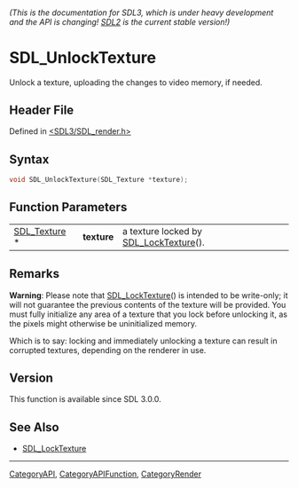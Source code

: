###### (This is the documentation for SDL3, which is under heavy development and the API is changing! [SDL2](https://wiki.libsdl.org/SDL2/) is the current stable version!)
# SDL_UnlockTexture

Unlock a texture, uploading the changes to video memory, if needed.

## Header File

Defined in [<SDL3/SDL_render.h>](https://github.com/libsdl-org/SDL/blob/main/include/SDL3/SDL_render.h)

## Syntax

```c
void SDL_UnlockTexture(SDL_Texture *texture);
```

## Function Parameters

|                              |             |                                                           |
| ---------------------------- | ----------- | --------------------------------------------------------- |
| [SDL_Texture](SDL_Texture) * | **texture** | a texture locked by [SDL_LockTexture](SDL_LockTexture)(). |

## Remarks

**Warning**: Please note that [SDL_LockTexture](SDL_LockTexture)() is
intended to be write-only; it will not guarantee the previous contents of
the texture will be provided. You must fully initialize any area of a
texture that you lock before unlocking it, as the pixels might otherwise be
uninitialized memory.

Which is to say: locking and immediately unlocking a texture can result in
corrupted textures, depending on the renderer in use.

## Version

This function is available since SDL 3.0.0.

## See Also

- [SDL_LockTexture](SDL_LockTexture)

----
[CategoryAPI](CategoryAPI), [CategoryAPIFunction](CategoryAPIFunction), [CategoryRender](CategoryRender)


